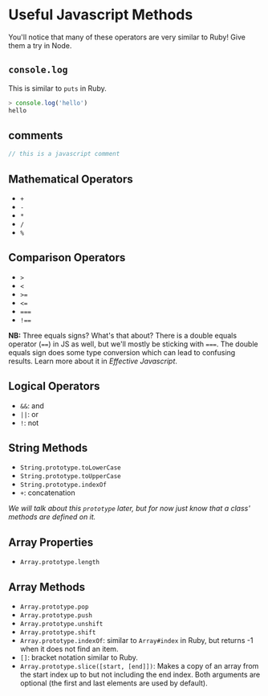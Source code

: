 # Useful Javascript Methods

You'll notice that many of these operators are very similar to Ruby! Give them a try in Node.

## `console.log`

This is similar to `puts` in Ruby.

```javascript
> console.log('hello')
hello
```

## comments

```javascript
// this is a javascript comment
```

## Mathematical Operators

* `+`
* `-`
* `*`
* `/`
* `%`

## Comparison Operators

* `>`
* `<`
* `>=`
* `<=`
* `===`
* `!==`

__NB:__ Three equals signs? What's that about? There is a double equals operator (`==`)
in JS as well, but we'll mostly be sticking with `===`. The double equals sign does some
type conversion which can lead to confusing results. Learn more about it in *Effective Javascript*.

## Logical Operators

* `&&`: and
* `||`: or
* `!`: not

## String Methods

* `String.prototype.toLowerCase`
* `String.prototype.toUpperCase`
* `String.prototype.indexOf`
* `+`: concatenation

*We will talk about this `prototype` later, but for now just know that a class' methods are defined on it.*

## Array Properties

* `Array.prototype.length`

## Array Methods

* `Array.prototype.pop`
* `Array.prototype.push`
* `Array.prototype.unshift`
* `Array.prototype.shift`
* `Array.prototype.indexOf`: similar to `Array#index` in Ruby, but returns -1 when it does not find an item. 
* `[]`: bracket notation similar to Ruby.
* `Array.prototype.slice([start, [end]])`: Makes a copy of an array from the start index up to but not including the end index. Both arguments are optional (the first and last elements are used by default).
